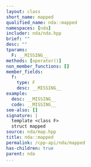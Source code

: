 ```yaml
---
layout: class
short_name: mapped
qualified_name: nda::mapped
namespaces: [nda]
includer: nda/nda.hpp
brief: ""
desc: ""
tparams:
  F: __MISSING__
methods: [operator()]
non_member_functions: []
member_fields:
  f:
    type: F
    desc: __MISSING__
example:
  desc: __MISSING__
  code: __MISSING__
see-also: []
signature: |
  template <class F> 
  struct mapped
source: nda/map.hpp
title: nda::mapped
permalink: /cpp-api/nda/mapped
has-children: true
parent: nda
...
```


